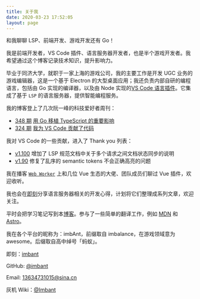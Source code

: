 ```yaml
---
title: 关于我
date: 2020-03-23 17:52:05
layout: page
---
```


和我聊聊 LSP、前端开发、游戏开发还有 Go！

我是前端开发者，VS Code 插件、语言服务器开发者，也是半个游戏开发者。我希望通过这个博客记录技术知识，提升影响力。

毕业于同济大学，就职于一家上海的游戏公司，我的主要工作是开发 UGC 业务的游戏编辑器，这是一个基于 Electron 的大型桌面应用；我还负责内部自研的编程语言，包括由 Go 实现的编译器，以及由 Node 实现的[VS Code 语言插件](https://marketplace.visualstudio.com/items?itemName=craftLandstudio.ffugclanguage)。它集成了基于 `LSP` 的语言服务器，提供智能编程服务。

我的博客登上了几次阮一峰的科技爱好者周刊：

- [348 期](https://www.ruanyifeng.com/blog/2025/05/weekly-issue-348.html) [用 Go 移植 TypeScript 的重要影响](/blog/2025/05/07/ts-go/)
- [324 期](https://www.ruanyifeng.com/blog/2024/11/weekly-issue-324.html) [我为 VS Code 贡献了代码](/blog/2024/10/29/VS-Code-Thankyou/)

我对 VS Code 的一些贡献，进入了 Thank you 列表：

- [v1.100](https://code.visualstudio.com/updates/v1_100#_thank-you) 增加了 LSP 规范文档中关于多个请求之间文档状态同步的说明
- [v1.90](https://code.visualstudio.com/updates/v1_90#_thank-you) 修复了乱序的 semantic tokens 不会正确高亮的问题

我在播客 [`Web Worker`](https://www.xiaoyuzhoufm.com/episode/66a1197533ddcbb53cd7a063) 上和几位 Vue 生态的大佬、团队成员们聊过 Vue 插件，欢迎收听。

我也会在[即刻](https://okjk.co/OUqto1)分享语言服务器相关的开发心得，计划将它们整理成系列文章，欢迎关注。

平时会把学习笔记写到本[博客](https://imbant.github.io/blog)。参与了一些简单的翻译工作，例如 [MDN](https://github.com/mdn/translated-content/pulls?q=is%3Apr+author%3Aimbant+) 和 [Astro](https://astro.badg.es/contributor/imbant/)。

我在各个平台的昵称为：imbAnt，前缀取自 imbalance，在游戏领域意为 awesome。后缀取自高中绰号「蚂蚁」。

即刻：[imbant](https://okjk.co/OUqto1)

GitHub: [@imbant](https://github.com/imbant)

Email: <13634731015@sina.cn>

灰机 Wiki：[@Imbant](https://warcraft.huijiwiki.com/wiki/用户:Imbant)

<!-- LinkedIn: [查看](https://www.linkedin.com/in/%E6%98%8E%E5%AE%87-%E8%AE%B8-7b2181194/) -->
